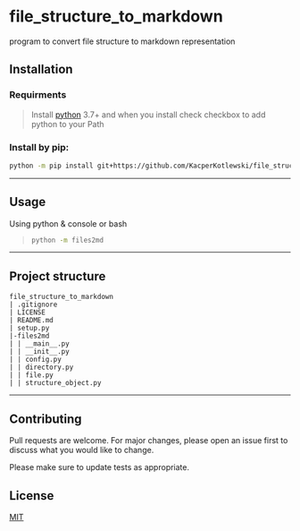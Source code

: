 # file_structure_to_markdown
program to convert file structure to markdown representation

## Installation
### Requirments
>Install [python](https://www.python.org/downloads/) 3.7+ and when you install check checkbox to add python to your Path
### Install by pip:
```bash
python -m pip install git+https://github.com/KacperKotlewski/file_structure_to_markdown.git
```

---
## Usage
Using python & console or bash
>```bash
>python -m files2md
>```

---
## Project structure
```
file_structure_to_markdown
| .gitignore
| LICENSE
| README.md
| setup.py
|-files2md
| | __main__.py
| | __init__.py
| | config.py
| | directory.py
| | file.py
| | structure_object.py
```

---
## Contributing
Pull requests are welcome. For major changes, please open an issue first to discuss what you would like to change.

Please make sure to update tests as appropriate.

## License
[MIT](https://choosealicense.com/licenses/mit/)